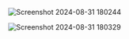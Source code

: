 ![Screenshot 2024-08-31 180244](https://github.com/user-attachments/assets/d5b77977-41f2-4895-8e23-551c66a92674)

![Screenshot 2024-08-31 180329](https://github.com/user-attachments/assets/03cdb200-05f0-4f0e-8e85-048f82bb731c)
